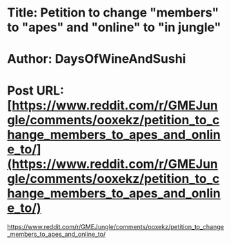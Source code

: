 # Title: Petition to change "members" to "apes" and "online" to "in jungle"
# Author: DaysOfWineAndSushi
# Post URL: [https://www.reddit.com/r/GMEJungle/comments/ooxekz/petition_to_change_members_to_apes_and_online_to/](https://www.reddit.com/r/GMEJungle/comments/ooxekz/petition_to_change_members_to_apes_and_online_to/)


https://www.reddit.com/r/GMEJungle/comments/ooxekz/petition_to_change_members_to_apes_and_online_to/